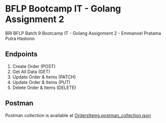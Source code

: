 # BFLP Bootcamp IT - Golang Assignment 2

BRI BFLP Batch 9 Bootcamp IT - Golang Assignment 2 - Emmanoel Pratama Putra Hastono

## Endpoints

1. Create Order  (POST)
2. Get All Data (GET)
3. Update Order & Items (PATCH)
4. Update Order & Items (PUT)
5. Delete Order & Items (DELETE)

## Postman

Postman collection is available at [OrdersItems.postman_collection.json](OrdersItems.postman_collection.json)